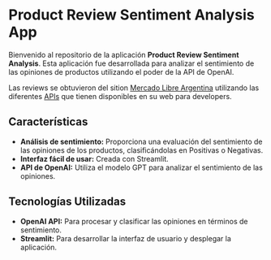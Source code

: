 # Product Review Sentiment Analysis App

Bienvenido al repositorio de la aplicación **Product Review Sentiment Analysis**. Esta aplicación fue desarrollada para analizar el sentimiento de las opiniones de productos utilizando el poder de la API de OpenAI.

Las reviews se obtuvieron del sition [Mercado Libre Argentina](https://www.mercadolibre.com.ar/) utilizando las diferentes [APIs](https://developers.mercadolibre.com.ar/es_ar) que tienen disponibles en su web para developers.

## Características

- **Análisis de sentimiento:** Proporciona una evaluación del sentimiento de las opiniones de los productos, clasificándolas en Positivas o Negativas.
- **Interfaz fácil de usar:** Creada con Streamlit.
- **API de OpenAI:** Utiliza el modelo GPT para analizar el sentimiento de las opiniones.

## Tecnologías Utilizadas

- **OpenAI API:** Para procesar y clasificar las opiniones en términos de sentimiento.
- **Streamlit:** Para desarrollar la interfaz de usuario y desplegar la aplicación.